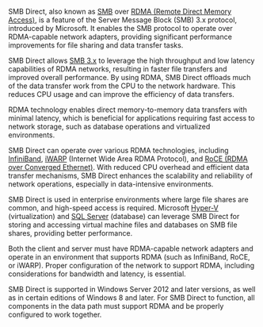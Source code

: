 SMB Direct, also known as [SMB](../protocols/smb.md) over [RDMA (Remote Direct Memory Access)](../misc/rdma.md), is a feature of the Server Message Block (SMB) 3.x protocol, introduced by Microsoft. It enables the SMB protocol to operate over RDMA-capable network adapters, providing significant performance improvements for file sharing and data transfer tasks.

SMB Direct allows [SMB 3.x](../protocols/smb3.md) to leverage the high throughput and low latency capabilities of RDMA networks, resulting in faster file transfers and improved overall performance. By using RDMA, SMB Direct offloads much of the data transfer work from the CPU to the network hardware. This reduces CPU usage and can improve the efficiency of data transfers.

RDMA technology enables direct memory-to-memory data transfers with minimal latency, which is beneficial for applications requiring fast access to network storage, such as database operations and virtualized environments. 

SMB Direct can operate over various RDMA technologies, including [InfiniBand](../networking/infiniband.md), [iWARP](../networking/iwarp.md) (Internet Wide Area RDMA Protocol), and [RoCE (RDMA over Converged Ethernet)](../networking/roce.md). With reduced CPU overhead and efficient data transfer mechanisms, SMB Direct enhances the scalability and reliability of network operations, especially in data-intensive environments.

SMB Direct is used in enterprise environments where large file shares are common, and high-speed access is required. Microsoft [Hyper-V](../misc/hyperv.md) (virtualization) and [SQL Server](../databases/sqls.md) (database) can leverage SMB Direct for storing and accessing virtual machine files and databases on SMB file shares, providing better performance.

Both the client and server must have RDMA-capable network adapters and operate in an environment that supports RDMA (such as InfiniBand, RoCE, or iWARP). Proper configuration of the network to support RDMA, including considerations for bandwidth and latency, is essential.

SMB Direct is supported in Windows Server 2012 and later versions, as well as in certain editions of Windows 8 and later. For SMB Direct to function, all components in the data path must support RDMA and be properly configured to work together.


